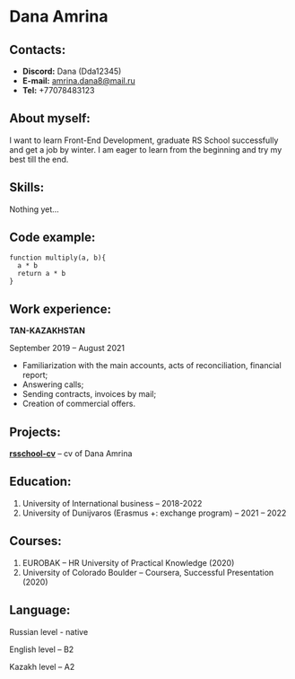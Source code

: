 # Dana Amrina

## Contacts:

* **Discord:** Dana (Dda12345)
* **E-mail:** amrina.dana8@mail.ru
* **Tel:** +77078483123

## About myself:

I want to learn Front-End Development, graduate RS School successfully and get a job by winter. I am eager to learn from the beginning and try my best till the end.

## Skills:

Nothing yet…

## Code example:

```
function multiply(a, b){
  a * b
  return a * b
}
```

## Work experience:

**TAN-KAZAKHSTAN** 

September 2019 – August 2021
* Familiarization with the main accounts, acts of reconciliation, financial report;
* Answering calls;
* Sending contracts, invoices by mail;
* Creation of commercial offers.

## Projects:

**[rsschool-cv](https://github.com/Dda12345/rsschool-cv)**
 – cv of Dana Amrina

## Education:

1. University of International business – 2018-2022
2. University of Dunijvaros (Erasmus +: exchange program) – 2021 – 2022

## Courses:

1. EUROBAK – HR University of Practical Knowledge (2020)
2. University of Colorado Boulder – Coursera, Successful Presentation (2020)

## Language:

Russian level - native

English level – B2

Kazakh level – A2
